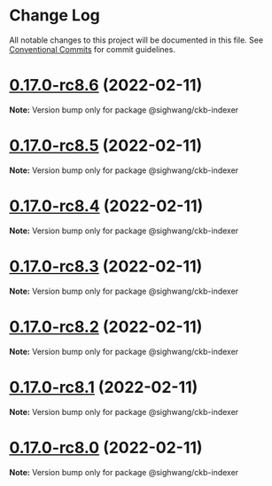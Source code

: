 # Change Log

All notable changes to this project will be documented in this file.
See [Conventional Commits](https://conventionalcommits.org) for commit guidelines.

# [0.17.0-rc8.6](https://github.com/sighwang/lumos/compare/v0.17.0-rc8...v0.17.0-rc8.6) (2022-02-11)

**Note:** Version bump only for package @sighwang/ckb-indexer





# [0.17.0-rc8.5](https://github.com/sighwang/lumos/compare/v0.17.0-rc8...v0.17.0-rc8.5) (2022-02-11)

**Note:** Version bump only for package @sighwang/ckb-indexer





# [0.17.0-rc8.4](https://github.com/sighwang/lumos/compare/v0.17.0-rc8...v0.17.0-rc8.4) (2022-02-11)

**Note:** Version bump only for package @sighwang/ckb-indexer





# [0.17.0-rc8.3](https://github.com/nervosnetwork/lumos/compare/v0.17.0-rc8...v0.17.0-rc8.3) (2022-02-11)

**Note:** Version bump only for package @sighwang/ckb-indexer





# [0.17.0-rc8.2](https://github.com/nervosnetwork/lumos/compare/v0.17.0-rc8...v0.17.0-rc8.2) (2022-02-11)

**Note:** Version bump only for package @sighwang/ckb-indexer





# [0.17.0-rc8.1](https://github.com/nervosnetwork/lumos/compare/v0.17.0-rc8...v0.17.0-rc8.1) (2022-02-11)

**Note:** Version bump only for package @sighwang/ckb-indexer





# [0.17.0-rc8.0](https://github.com/nervosnetwork/lumos/compare/v0.17.0-rc8...v0.17.0-rc8.0) (2022-02-11)

**Note:** Version bump only for package @sighwang/ckb-indexer
